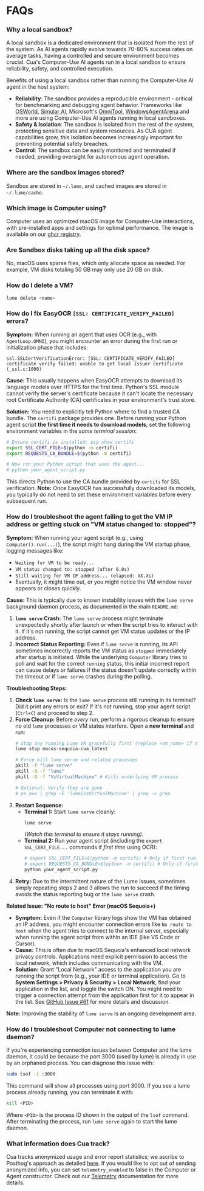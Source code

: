 # FAQs

### Why a local sandbox?

A local sandbox is a dedicated environment that is isolated from the rest of the system. As AI agents rapidly evolve towards 70-80% success rates on average tasks, having a controlled and secure environment becomes crucial. Cua's Computer-Use AI agents run in a local sandbox to ensure reliability, safety, and controlled execution.

Benefits of using a local sandbox rather than running the Computer-Use AI agent in the host system:

- **Reliability**: The sandbox provides a reproducible environment - critical for benchmarking and debugging agent behavior. Frameworks like [OSWorld](https://github.com/xlang-ai/OSWorld), [Simular AI](https://github.com/simular-ai/Agent-S), Microsoft's [OmniTool](https://github.com/microsoft/OmniParser/tree/master/omnitool), [WindowsAgentArena](https://github.com/microsoft/WindowsAgentArena) and more are using Computer-Use AI agents running in local sandboxes.
- **Safety & Isolation**: The sandbox is isolated from the rest of the system, protecting sensitive data and system resources. As CUA agent capabilities grow, this isolation becomes increasingly important for preventing potential safety breaches.
- **Control**: The sandbox can be easily monitored and terminated if needed, providing oversight for autonomous agent operation.

### Where are the sandbox images stored?

Sandbox are stored in `~/.lume`, and cached images are stored in `~/.lume/cache`.

### Which image is Computer using?

Computer uses an optimized macOS image for Computer-Use interactions, with pre-installed apps and settings for optimal performance.
The image is available on our [ghcr registry](https://github.com/orgs/trycua/packages/container/package/macos-sequoia-cua).

### Are Sandbox disks taking up all the disk space?

No, macOS uses sparse files, which only allocate space as needed. For example, VM disks totaling 50 GB may only use 20 GB on disk.

### How do I delete a VM?

```bash
lume delete <name>
```

### How do I fix EasyOCR `[SSL: CERTIFICATE_VERIFY_FAILED]` errors?

**Symptom:**
When running an agent that uses OCR (e.g., with `AgentLoop.OMNI`), you might encounter an error during the first run or initialization phase that includes:
```
ssl.SSLCertVerificationError: [SSL: CERTIFICATE_VERIFY_FAILED] certificate verify failed: unable to get local issuer certificate (_ssl.c:1000)
```

**Cause:**
This usually happens when EasyOCR attempts to download its language models over HTTPS for the first time. Python's SSL module cannot verify the server's certificate because it can't locate the necessary root Certificate Authority (CA) certificates in your environment's trust store.

**Solution:**
You need to explicitly tell Python where to find a trusted CA bundle. The `certifi` package provides one. Before running your Python agent script **the first time it needs to download models**, set the following environment variables in the *same terminal session*:
```bash
# Ensure certifi is installed: pip show certifi
export SSL_CERT_FILE=$(python -m certifi)
export REQUESTS_CA_BUNDLE=$(python -m certifi)

# Now run your Python script that uses the agent...
# python your_agent_script.py
```
This directs Python to use the CA bundle provided by `certifi` for SSL verification. **Note:** Once EasyOCR has successfully downloaded its models, you typically do not need to set these environment variables before every subsequent run.

### How do I troubleshoot the agent failing to get the VM IP address or getting stuck on "VM status changed to: stopped"?

**Symptom:**
When running your agent script (e.g., using `Computer().run(...)`), the script might hang during the VM startup phase, logging messages like:
*   `Waiting for VM to be ready...`
*   `VM status changed to: stopped (after 0.0s)`
*   `Still waiting for VM IP address... (elapsed: XX.Xs)`
*   Eventually, it might time out, or you might notice the VM window never appears or closes quickly.

**Cause:**
This is typically due to known instability issues with the `lume serve` background daemon process, as documented in the main `README.md`:
1.  **`lume serve` Crash:** The `lume serve` process might terminate unexpectedly shortly after launch or when the script tries to interact with it. If it's not running, the script cannot get VM status updates or the IP address.
2.  **Incorrect Status Reporting:** Even if `lume serve` is running, its API sometimes incorrectly reports the VM status as `stopped` immediately after startup is initiated. While the underlying `Computer` library tries to poll and wait for the correct `running` status, this initial incorrect report can cause delays or failures if the status doesn't update correctly within the timeout or if `lume serve` crashes during the polling.

**Troubleshooting Steps:**
1.  **Check `lume serve`:** Is the `lume serve` process still running in its terminal? Did it print any errors or exit? If it's not running, stop your agent script (`Ctrl+C`) and proceed to step 2.
2.  **Force Cleanup:** Before *every* run, perform a rigorous cleanup to ensure no old `lume` processes or VM states interfere. Open a **new terminal** and run:
    ```bash
    # Stop any running Lume VM gracefully first (replace <vm_name> if needed)
    lume stop macos-sequoia-cua_latest

    # Force kill lume serve and related processes
    pkill -f "lume serve"
    pkill -9 -f "lume"
    pkill -9 -f "VzVirtualMachine" # Kills underlying VM process

    # Optional: Verify they are gone
    # ps aux | grep -E 'lume|VzVirtualMachine' | grep -v grep
    ```
3.  **Restart Sequence:**
    *   **Terminal 1:** Start `lume serve` cleanly:
        ```bash
        lume serve
        ```
        *(Watch this terminal to ensure it stays running).*
    *   **Terminal 2:** Run your agent script (including the `export SSL_CERT_FILE...` commands if *first time* using OCR):
        ```bash
        # export SSL_CERT_FILE=$(python -m certifi) # Only if first run with OCR
        # export REQUESTS_CA_BUNDLE=$(python -m certifi) # Only if first run with OCR
        python your_agent_script.py
        ```
4.  **Retry:** Due to the intermittent nature of the Lume issues, sometimes simply repeating steps 2 and 3 allows the run to succeed if the timing avoids the status reporting bug or the `lume serve` crash.

**Related Issue: "No route to host" Error (macOS Sequoia+)**

*   **Symptom:** Even if the `Computer` library logs show the VM has obtained an IP address, you might encounter connection errors like `No route to host` when the agent tries to connect to the internal server, especially when running the agent script from within an IDE (like VS Code or Cursor).
*   **Cause:** This is often due to macOS Sequoia's enhanced local network privacy controls. Applications need explicit permission to access the local network, which includes communicating with the VM.
*   **Solution:** Grant "Local Network" access to the application you are running the script from (e.g., your IDE or terminal application). Go to **System Settings > Privacy & Security > Local Network**, find your application in the list, and toggle the switch ON. You might need to trigger a connection attempt from the application first for it to appear in the list. See [GitHub Issue #61](https://github.com/trycua/cua/issues/61) for more details and discussion.

**Note:** Improving the stability of `lume serve` is an ongoing development area.

### How do I troubleshoot Computer not connecting to lume daemon?

If you're experiencing connection issues between Computer and the lume daemon, it could be because the port 3000 (used by lume) is already in use by an orphaned process. You can diagnose this issue with:

```bash
sudo lsof -i :3000
```

This command will show all processes using port 3000. If you see a lume process already running, you can terminate it with:

```bash
kill <PID>
```

Where `<PID>` is the process ID shown in the output of the `lsof` command. After terminating the process, run `lume serve` again to start the lume daemon.

### What information does Cua track?

Cua tracks anonymized usage and error report statistics; we ascribe to Posthog's approach as detailed [here](https://posthog.com/blog/open-source-telemetry-ethical). If you would like to opt out of sending anonymized info, you can set `telemetry_enabled` to false in the Computer or Agent constructor. Check out our [Telemetry](Telemetry.md) documentation for more details.

